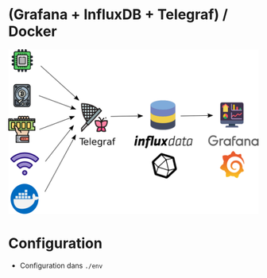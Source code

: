 # (Grafana + InfluxDB + Telegraf) / Docker

![Schema](schema.png "Schema")

# Configuration

* Configuration dans `./env`
